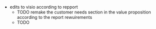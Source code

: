 - edits to visio according to repport
	- TODO remake the customer needs section in the value proposition according to the report rewuirements
	- TODO